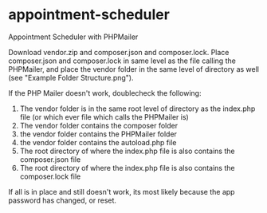 # appointment-scheduler
Appointment Scheduler with PHPMailer 

Download vendor.zip and composer.json and composer.lock.  Place composer.json and composer.lock in same level as the file calling the PHPMailer, and place the vendor folder in the same level of directory as well (see "Example Folder Structure.png").


If the PHP Mailer doesn't work, doublecheck the following:

1. The vendor folder is in the same root level of directory as the index.php file (or which ever file which calls the PHPMailer is)
2. The vendor folder contains the composer folder
3. the vendor folder contains the PHPMailer folder
4. the vendor folder contains the autoload.php file
5. The root directory of where the index.php file is also contains the composer.json file
6. The root directory of where the index.php file is also contains the composer.lock file


If all is in place and still doesn't work, its most likely because the app password has changed, or reset.

